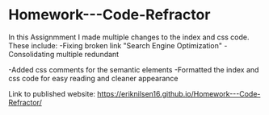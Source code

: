 # Homework---Code-Refractor
In this Assignmment I made multiple changes to the index and css code. 
These include: 
-Fixing broken link "Search Engine Optimization"
-Consolidating multiple redundant <div class>
-Added css comments for the semantic elements
-Formatted the index and css code for easy reading and cleaner appearance

Link to published website: 
https://eriknilsen16.github.io/Homework---Code-Refractor/